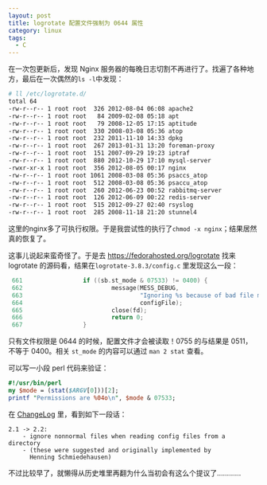 ```yaml
---
layout: post
title: logrotate 配置文件强制为 0644 属性
category: linux
tags:
  - C
---
```


在一次包更新后，发现 Nginx 服务器的每晚日志切割不再进行了。找遍了各种地方，最后在一次偶然的`ls -l`中发现：

```bash
# ll /etc/logrotate.d/
total 64
-rw-r--r-- 1 root root  326 2012-08-04 06:08 apache2
-rw-r--r-- 1 root root   84 2009-02-08 05:18 apt
-rw-r--r-- 1 root root   79 2008-12-05 17:15 aptitude
-rw-r--r-- 1 root root  330 2008-03-08 05:36 atop
-rw-r--r-- 1 root root  232 2011-11-10 14:33 dpkg
-rw-r--r-- 1 root root  267 2013-01-31 13:20 foreman-proxy
-rw-r--r-- 1 root root  151 2007-09-29 19:23 iptraf
-rw-r--r-- 1 root root  880 2012-10-29 17:10 mysql-server
-rwxr-xr-x 1 root root  356 2012-08-05 00:17 nginx
-rw-r--r-- 1 root root 1061 2008-03-08 05:36 psaccs_atop
-rw-r--r-- 1 root root  512 2008-03-08 05:36 psaccu_atop
-rw-r--r-- 1 root root  260 2012-06-23 00:52 rabbitmq-server
-rw-r--r-- 1 root root  126 2012-06-09 00:22 redis-server
-rw-r--r-- 1 root root  515 2012-09-27 02:40 rsyslog
-rw-r--r-- 1 root root  285 2008-11-18 21:20 stunnel4
```

这里的nginx多了可执行权限。于是我尝试性的执行了`chmod -x nginx`；结果居然真的恢复了。

这事儿说起来蛮奇怪了。于是去 <https://fedorahosted.org/logrotate> 找来 logrotate 的源码看，结果在`logrotate-3.8.3/config.c` 里发现这么一段：

```c
 661                 if ((sb.st_mode & 07533) != 0400) {
 662                         message(MESS_DEBUG,
 663                                 "Ignoring %s because of bad file mode.\n",
 664                                 configFile);
 665                         close(fd);
 666                         return 0;
 667                 }
```

只有文件权限是 0644 的时候，配置文件才会被读取！0755 的与结果是 0511，不等于 0400。相关 `st_mode` 的内容可以通过 `man 2 stat` 查看。

可以写一小段 perl 代码来验证：

```perl
#!/usr/bin/perl
my $mode = (stat($ARGV[0]))[2];
printf "Permissions are %04o\n", $mode & 07533;
```

在 [ChangeLog](https://fedorahosted.org/logrotate/browser/tags/r3-8-3/CHANGES) 里，看到如下一段话：

    2.1 -> 2.2:
        - ignore nonnormal files when reading config files from a directory
        - (these were suggested and originally implemented by
          Henning Schmiedehausen)

不过比较早了，就懒得从历史堆里再翻为什么当初会有这么个提议了…………
